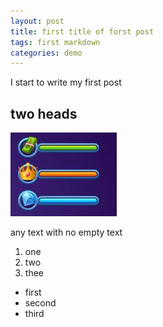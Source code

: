 ```yaml
---
layout: post
title: first title of forst post
tags: first markdown
categories: demo
---
```


I start to write  my first post

## two heads

![add image](/docs/assets/doubleResize.jpg)

any text with no empty text
1. one
2. two
3. thee

- first
- second
- third

